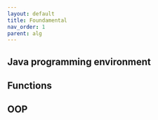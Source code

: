 ```yaml
---
layout: default
title: Foundamental
nav_order: 1
parent: alg
---
```


## Java programming environment

## Functions

## OOP
